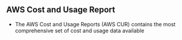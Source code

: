 ## AWS Cost and Usage Report

- The AWS Cost and Usage Reports (AWS CUR) contains the most comprehensive set of cost and usage data available
